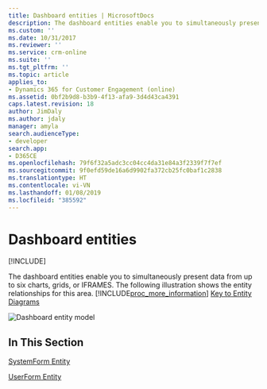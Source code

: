 ```yaml
---
title: Dashboard entities | MicrosoftDocs
description: The dashboard entities enable you to simultaneously present data from up to six charts, grids, or IFRAMES. The following illustration shows the entity relationships for this area.
ms.custom: ''
ms.date: 10/31/2017
ms.reviewer: ''
ms.service: crm-online
ms.suite: ''
ms.tgt_pltfrm: ''
ms.topic: article
applies_to:
- Dynamics 365 for Customer Engagement (online)
ms.assetid: 0bf2b9d8-b3b9-4f13-afa9-3d4d43ca4391
caps.latest.revision: 18
author: JimDaly
ms.author: jdaly
manager: amyla
search.audienceType:
- developer
search.app:
- D365CE
ms.openlocfilehash: 79f6f32a5adc3cc04cc4da31e84a3f2339f7f7ef
ms.sourcegitcommit: 9f0efd59de16a6d9902fa372cb25fc0baf1c2838
ms.translationtype: HT
ms.contentlocale: vi-VN
ms.lasthandoff: 01/08/2019
ms.locfileid: "385592"
---
```

# <a name="dashboard-entities"></a>Dashboard entities

[!INCLUDE[](../../includes/cc_applies_to_update_9_0_0.md)]

The dashboard entities enable you to simultaneously present data from up to six charts, grids, or IFRAMES. The following illustration shows the entity relationships for this area. [!INCLUDE[proc_more_information](../../includes/proc-more-information.md)] [Key to Entity Diagrams](../key-entity-diagrams.md)  
  
 ![Dashboard entity model](../media/dashboard-entity-model.gif "Dashboard entity model")  
  
## <a name="in-this-section"></a>In This Section  
 [SystemForm Entity](../entities/systemform.md)  
  
 [UserForm Entity](../entities/userform.md)
